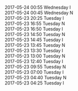 2017-05-24 00:55 Wednesday  I  
2017-05-24 00:45 Wednesday  N  
2017-05-23 20:25 Tuesday  I  
2017-05-23 16:55 Tuesday  N  
2017-05-23 16:50 Tuesday  I  
2017-05-23 14:50 Tuesday  N  
2017-05-23 14:45 Tuesday  I  
2017-05-23 13:45 Tuesday  N  
2017-05-23 13:30 Tuesday  I  
2017-05-23 13:00 Tuesday  N  
2017-05-23 12:40 Tuesday  I  
2017-05-23 09:55 Tuesday  N  
2017-05-23 07:00 Tuesday  I  
2017-05-23 04:40 Tuesday  N  
2017-05-23 04:25 Tuesday  I  
